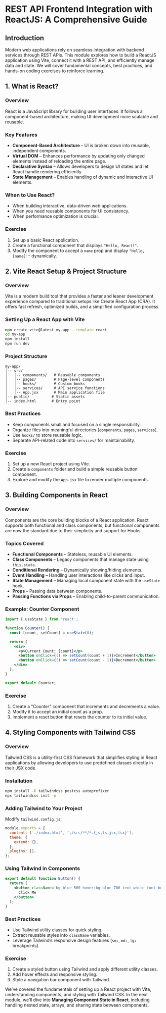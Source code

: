 # REST API Frontend Integration with ReactJS: A Comprehensive Guide

## Introduction

Modern web applications rely on seamless integration with backend services through REST APIs. This module explores how to build a ReactJS application using Vite, connect it with a REST API, and efficiently manage data and state. We will cover fundamental concepts, best practices, and hands-on coding exercises to reinforce learning.

## 1. What is React?

### Overview

React is a JavaScript library for building user interfaces. It follows a component-based architecture, making UI development more scalable and reusable.

### Key Features

- **Component-Based Architecture** – UI is broken down into reusable, independent components.
- **Virtual DOM** – Enhances performance by updating only changed elements instead of reloading the entire page.
- **Declarative Syntax** – Allows developers to design UI states and let React handle rendering efficiently.
- **State Management** – Enables handling of dynamic and interactive UI elements.

### When to Use React?

- When building interactive, data-driven web applications.
- When you need reusable components for UI consistency.
- When performance optimization is crucial.

###  Exercise

1. Set up a basic React application.
2. Create a functional component that displays `"Hello, React!"`.
3. Modify the component to accept a `name` prop and display `"Hello, [name]!"` dynamically.

## 2. Vite React Setup & Project Structure

### Overview

Vite is a modern build tool that provides a faster and leaner development experience compared to traditional setups like Create React App (CRA). It offers fast refresh, optimized builds, and a simplified configuration process.

### Setting Up a React App with Vite

```bash
npm create vite@latest my-app --template react
cd my-app
npm install
npm run dev
```

### Project Structure

```
my-app/
│-- src/
│   │-- components/   # Reusable components
│   │-- pages/        # Page-level components
│   │-- hooks/        # Custom hooks
│   │-- services/     # API service functions
│   │-- App.jsx       # Main application file
│-- public/          # Static assets
│-- index.html       # Entry point
```

### Best Practices

- Keep components small and focused on a single responsibility.
- Organize files into meaningful directories (`components`, `pages`, `services`).
- Use `hooks/` to store reusable logic.
- Separate API-related code into `services/` for maintainability.

### Exercise

1. Set up a new React project using Vite.
2. Create a `components` folder and build a simple reusable button component.
3. Explore and modify the `App.jsx` file to render multiple components.

## 3. Building Components in React

### Overview

Components are the core building blocks of a React application. React supports both functional and class components, but functional components are now the standard due to their simplicity and support for Hooks.

### Topics Covered

- **Functional Components** – Stateless, reusable UI elements.
- **Class Components** – Legacy components that manage state using `this.state`.
- **Conditional Rendering** – Dynamically showing/hiding elements.
- **Event Handling** – Handling user interactions like clicks and input.
- **State Management** – Managing local component state with the `useState` hook.
- **Props** – Passing data between components.
- **Passing Functions via Props** – Enabling child-to-parent communication.

### Example: Counter Component

```jsx
import { useState } from 'react';

function Counter() {
  const [count, setCount] = useState(0);

  return (
    <div>
      <p>Current Count: {count}</p>
      <button onClick={() => setCount(count + 1)}>Increment</button>
      <button onClick={() => setCount(count - 1)}>Decrement</button>
    </div>
  );
}

export default Counter;
```

### Exercise

1. Create a "Counter" component that increments and decrements a value.
2. Modify it to accept an initial count as a prop.
3. Implement a reset button that resets the counter to its initial value.

## 4. Styling Components with Tailwind CSS

### Overview

Tailwind CSS is a utility-first CSS framework that simplifies styling in React applications by allowing developers to use predefined classes directly in their JSX code.

### Installation

```bash
npm install -D tailwindcss postcss autoprefixer
npx tailwindcss init -p
```

### Adding Tailwind to Your Project

Modify `tailwind.config.js`:

```javascript
module.exports = {
  content: ['./index.html', './src/**/*.{js,ts,jsx,tsx}'],
  theme: {
    extend: {},
  },
  plugins: [],
};
```

### Using Tailwind in Components

```jsx
export default function Button() {
  return (
    <button className='bg-blue-500 hover:bg-blue-700 text-white font-bold py-2 px-4 rounded'>
      Click Me
    </button>
  );
}
```

### Best Practices

- Use Tailwind utility classes for quick styling.
- Extract reusable styles into `className` variables.
- Leverage Tailwind’s responsive design features (`sm:`, `md:`, `lg:` breakpoints).

### Exercise

1. Create a styled button using Tailwind and apply different utility classes.
2. Add hover effects and responsive styling.
3. Style a navigation bar component with Tailwind.

We’ve covered the fundamentals of setting up a React project with Vite, understanding components, and styling with Tailwind CSS. In the next module, we’ll dive into **Managing Component State in React**, including handling nested state, arrays, and sharing state between components.
